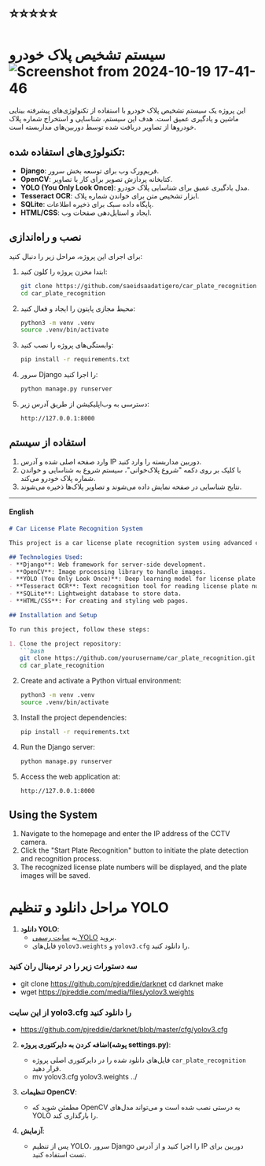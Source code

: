 # :star::star::star::star::star: 
# سیستم تشخیص پلاک خودرو![Screenshot from 2024-10-19 17-41-46](https://github.com/user-attachments/assets/a2117319-10dd-452a-9c67-82276d164984)


این پروژه یک سیستم تشخیص پلاک خودرو با استفاده از تکنولوژی‌های پیشرفته بینایی ماشین و یادگیری عمیق است. هدف این سیستم، شناسایی و استخراج شماره پلاک خودروها از تصاویر دریافت شده توسط دوربین‌های مداربسته است.

## تکنولوژی‌های استفاده شده:
- **Django**: فریم‌ورک وب برای توسعه بخش سرور.
- **OpenCV**: کتابخانه پردازش تصویر برای کار با تصاویر.
- **YOLO (You Only Look Once)**: مدل یادگیری عمیق برای شناسایی پلاک خودرو.
- **Tesseract OCR**: ابزار تشخیص متن برای خواندن شماره پلاک.
- **SQLite**: پایگاه داده سبک برای ذخیره اطلاعات.
- **HTML/CSS**: ایجاد و استایل‌دهی صفحات وب.

## نصب و راه‌اندازی

برای اجرای این پروژه، مراحل زیر را دنبال کنید:

1. ابتدا مخزن پروژه را کلون کنید:
   ```bash
   git clone https://github.com/saeidsaadatigero/car_plate_recognition.git
   cd car_plate_recognition
   ```

2. محیط مجازی پایتون را ایجاد و فعال کنید:
   ```bash
   python3 -m venv .venv
   source .venv/bin/activate
   ```

3. وابستگی‌های پروژه را نصب کنید:
   ```bash
   pip install -r requirements.txt
   ```

4. سرور Django را اجرا کنید:
   ```bash
   python manage.py runserver
   ```

5. دسترسی به وب‌اپلیکیشن از طریق آدرس زیر:
   ```
   http://127.0.0.1:8000
   ```

## استفاده از سیستم
1. وارد صفحه اصلی شده و آدرس IP دوربین مداربسته را وارد کنید.
2. با کلیک بر روی دکمه "شروع پلاک‌خوانی"، سیستم شروع به شناسایی و خواندن شماره پلاک خودرو می‌کند.
3. نتایج شناسایی در صفحه نمایش داده می‌شوند و تصاویر پلاک‌ها ذخیره می‌شوند.

---

#### English

```markdown
# Car License Plate Recognition System

This project is a car license plate recognition system using advanced computer vision and deep learning technologies. The goal of the system is to detect and extract vehicle license plate numbers from images captured by CCTV cameras.

## Technologies Used:
- **Django**: Web framework for server-side development.
- **OpenCV**: Image processing library to handle images.
- **YOLO (You Only Look Once)**: Deep learning model for license plate detection.
- **Tesseract OCR**: Text recognition tool for reading license plate numbers.
- **SQLite**: Lightweight database to store data.
- **HTML/CSS**: For creating and styling web pages.

## Installation and Setup

To run this project, follow these steps:

1. Clone the project repository:
   ```bash
   git clone https://github.com/yourusername/car_plate_recognition.git
   cd car_plate_recognition
   ```

2. Create and activate a Python virtual environment:
   ```bash
   python3 -m venv .venv
   source .venv/bin/activate
   ```

3. Install the project dependencies:
   ```bash
   pip install -r requirements.txt
   ```

4. Run the Django server:
   ```bash
   python manage.py runserver
   ```

5. Access the web application at:
   ```
   http://127.0.0.1:8000
   ```

## Using the System
1. Navigate to the homepage and enter the IP address of the CCTV camera.
2. Click the "Start Plate Recognition" button to initiate the plate detection and recognition process.
3. The recognized license plate numbers will be displayed, and the plate images will be saved.


# مراحل دانلود و تنظیم YOLO

1. **دانلود YOLO**:
   - به [سایت رسمی YOLO](https://pjreddie.com/darknet/yolo/) بروید.
   - فایل‌های `yolov3.weights` و `yolov3.cfg` را دانلود کنید.
### سه دستورات زیر را در ترمینال ران کنید
   - git clone https://github.com/pjreddie/darknet
cd darknet
make
   - wget https://pjreddie.com/media/files/yolov3.weights
### از این سایت yolo3.cfg را دانلود کنید 
   - https://github.com/pjreddie/darknet/blob/master/cfg/yolov3.cfg

2. **اضافه کردن به دایرکتوری پروژه(پوشه settings.py)**:
   - فایل‌های دانلود شده را در دایرکتوری اصلی پروژه `car_plate_recognition` قرار دهید.
   - mv yolov3.cfg yolov3.weights ../


3. **تنظیمات OpenCV**:
   - مطمئن شوید که OpenCV به درستی نصب شده است و می‌تواند مدل‌های YOLO را بارگذاری کند.

4. **آزمایش**:
   - پس از تنظیم YOLO، سرور Django را اجرا کنید و از آدرس IP دوربین برای تست استفاده کنید.
